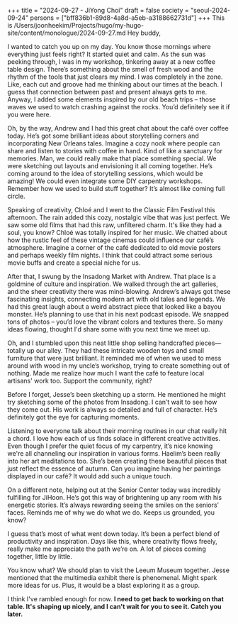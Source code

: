 +++
title = "2024-09-27 - JiYong Choi"
draft = false
society = "seoul-2024-09-24"
persons = ["bff836b1-89d8-4a8d-a5eb-a3188662731d"]
+++
This is /Users/joonheekim/Projects/hugo/my-hugo-site/content/monologue/2024-09-27.md
Hey buddy, 

I wanted to catch you up on my day. You know those mornings where everything just feels right? It started quiet and calm. As the sun was peeking through, I was in my workshop, tinkering away at a new coffee table design. There’s something about the smell of fresh wood and the rhythm of the tools that just clears my mind. I was completely in the zone. Like, each cut and groove had me thinking about our times at the beach. I guess that connection between past and present always gets to me. Anyway, I added some elements inspired by our old beach trips – those waves we used to watch crashing against the rocks. You’d definitely see it if you were here. 

Oh, by the way, Andrew and I had this great chat about the café over coffee today. He’s got some brilliant ideas about storytelling corners and incorporating New Orleans tales. Imagine a cozy nook where people can share and listen to stories with coffee in hand. Kind of like a sanctuary for memories. Man, we could really make that place something special. We were sketching out layouts and envisioning it all coming together. He’s coming around to the idea of storytelling sessions, which would be amazing! We could even integrate some DIY carpentry workshops. Remember how we used to build stuff together? It’s almost like coming full circle.

Speaking of creativity, Chloé and I went to the Classic Film Festival this afternoon. The rain added this cozy, nostalgic vibe that was just perfect. We saw some old films that had this raw, unfiltered charm. It's like they had a soul, you know? Chloé was totally inspired for her music. We chatted about how the rustic feel of these vintage cinemas could influence our café’s atmosphere. Imagine a corner of the café dedicated to old movie posters and perhaps weekly film nights. I think that could attract some serious movie buffs and create a special niche for us.

After that, I swung by the Insadong Market with Andrew. That place is a goldmine of culture and inspiration. We walked through the art galleries, and the sheer creativity there was mind-blowing. Andrew’s always got these fascinating insights, connecting modern art with old tales and legends. We had this great laugh about a weird abstract piece that looked like a bayou monster. He’s planning to use that in his next podcast episode. We snapped tons of photos – you’d love the vibrant colors and textures there. So many ideas flowing, thought I'd share some with you next time we meet up.

Oh, and I stumbled upon this neat little shop selling handcrafted pieces—totally up our alley. They had these intricate wooden toys and small furniture that were just brilliant. It reminded me of when we used to mess around with wood in my uncle’s workshop, trying to create something out of nothing. Made me realize how much I want the café to feature local artisans' work too. Support the community, right?

Before I forget, Jesse’s been sketching up a storm. He mentioned he might try sketching some of the photos from Insadong. I can’t wait to see how they come out. His work is always so detailed and full of character. He’s definitely got the eye for capturing moments.

Listening to everyone talk about their morning routines in our chat really hit a chord. I love how each of us finds solace in different creative activities. Even though I prefer the quiet focus of my carpentry, it’s nice knowing we're all channeling our inspiration in various forms. Haelim’s been really into her art meditations too. She’s been creating these beautiful pieces that just reflect the essence of autumn. Can you imagine having her paintings displayed in our café? It would add such a unique touch.

On a different note, helping out at the Senior Center today was incredibly fulfilling for JiHoon. He’s got this way of brightening up any room with his energetic stories. It’s always rewarding seeing the smiles on the seniors’ faces. Reminds me of why we do what we do. Keeps us grounded, you know?

I guess that’s most of what went down today. It’s been a perfect blend of productivity and inspiration. Days like this, where creativity flows freely, really make me appreciate the path we’re on. A lot of pieces coming together, little by little.

You know what? We should plan to visit the Leeum Museum together. Jesse mentioned that the multimedia exhibit there is phenomenal. Might spark more ideas for us. Plus, it would be a blast exploring it as a group.

I think I've rambled enough for now. **I need to get back to working on that table. It's shaping up nicely, and I can't wait for you to see it. Catch you later.**
